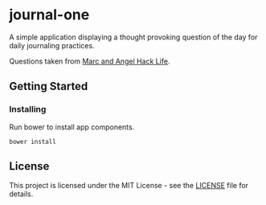 # journal-one

A simple application displaying a thought provoking question of the day for daily journaling practices.

Questions taken from [Marc and Angel Hack Life](http://www.marcandangel.com/2011/03/14/365-thought-provoking-questions-to-ask-yourself-this-year/).

## Getting Started

### Installing

Run bower to install app components.

```
bower install
```

## License

This project is licensed under the MIT License - see the [LICENSE](LICENSE) file for details.
